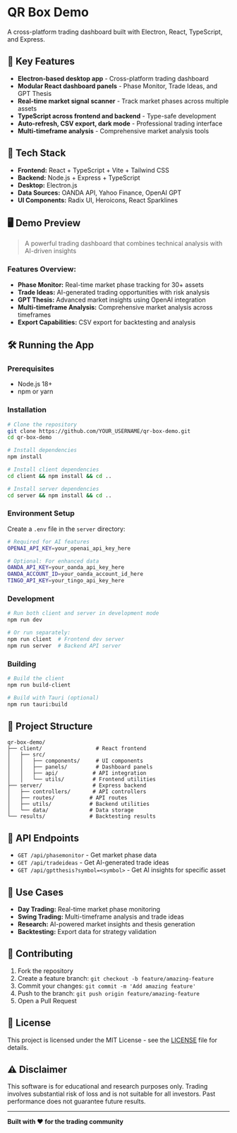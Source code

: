 # QR Box Demo

A cross-platform trading dashboard built with Electron, React, TypeScript, and Express.

## 🧠 Key Features

- **Electron-based desktop app** - Cross-platform trading dashboard
- **Modular React dashboard panels** - Phase Monitor, Trade Ideas, and GPT Thesis
- **Real-time market signal scanner** - Track market phases across multiple assets
- **TypeScript across frontend and backend** - Type-safe development
- **Auto-refresh, CSV export, dark mode** - Professional trading interface
- **Multi-timeframe analysis** - Comprehensive market analysis tools

## 🚀 Tech Stack

- **Frontend:** React + TypeScript + Vite + Tailwind CSS
- **Backend:** Node.js + Express + TypeScript
- **Desktop:** Electron.js
- **Data Sources:** OANDA API, Yahoo Finance, OpenAI GPT
- **UI Components:** Radix UI, Heroicons, React Sparklines

## 🖥️ Demo Preview

> A powerful trading dashboard that combines technical analysis with AI-driven insights

### Features Overview:
- **Phase Monitor:** Real-time market phase tracking for 30+ assets
- **Trade Ideas:** AI-generated trading opportunities with risk analysis
- **GPT Thesis:** Advanced market insights using OpenAI integration
- **Multi-timeframe Analysis:** Comprehensive market analysis across timeframes
- **Export Capabilities:** CSV export for backtesting and analysis

## 🛠️ Running the App

### Prerequisites
- Node.js 18+ 
- npm or yarn

### Installation

```bash
# Clone the repository
git clone https://github.com/YOUR_USERNAME/qr-box-demo.git
cd qr-box-demo

# Install dependencies
npm install

# Install client dependencies
cd client && npm install && cd ..

# Install server dependencies  
cd server && npm install && cd ..
```

### Environment Setup

Create a `.env` file in the `server` directory:

```bash
# Required for AI features
OPENAI_API_KEY=your_openai_api_key_here

# Optional: For enhanced data
OANDA_API_KEY=your_oanda_api_key_here
OANDA_ACCOUNT_ID=your_oanda_account_id_here
TINGO_API_KEY=your_tingo_api_key_here
```

### Development

```bash
# Run both client and server in development mode
npm run dev

# Or run separately:
npm run client  # Frontend dev server
npm run server  # Backend API server
```

### Building

```bash
# Build the client
npm run build-client

# Build with Tauri (optional)
npm run tauri:build
```

## 📁 Project Structure

```
qr-box-demo/
├── client/                 # React frontend
│   ├── src/
│   │   ├── components/     # UI components
│   │   ├── panels/         # Dashboard panels
│   │   ├── api/           # API integration
│   │   └── utils/         # Frontend utilities
├── server/                # Express backend
│   ├── controllers/       # API controllers
│   ├── routes/           # API routes
│   ├── utils/            # Backend utilities
│   └── data/             # Data storage
└── results/              # Backtesting results
```

## 🔧 API Endpoints

- `GET /api/phasemonitor` - Get market phase data
- `GET /api/tradeideas` - Get AI-generated trade ideas  
- `GET /api/gptthesis?symbol=<symbol>` - Get AI insights for specific asset

## 🎯 Use Cases

- **Day Trading:** Real-time market phase monitoring
- **Swing Trading:** Multi-timeframe analysis and trade ideas
- **Research:** AI-powered market insights and thesis generation
- **Backtesting:** Export data for strategy validation

## 🤝 Contributing

1. Fork the repository
2. Create a feature branch: `git checkout -b feature/amazing-feature`
3. Commit your changes: `git commit -m 'Add amazing feature'`
4. Push to the branch: `git push origin feature/amazing-feature`
5. Open a Pull Request

## 📄 License

This project is licensed under the MIT License - see the [LICENSE](LICENSE) file for details.

## ⚠️ Disclaimer

This software is for educational and research purposes only. Trading involves substantial risk of loss and is not suitable for all investors. Past performance does not guarantee future results.

---

**Built with ❤️ for the trading community** 